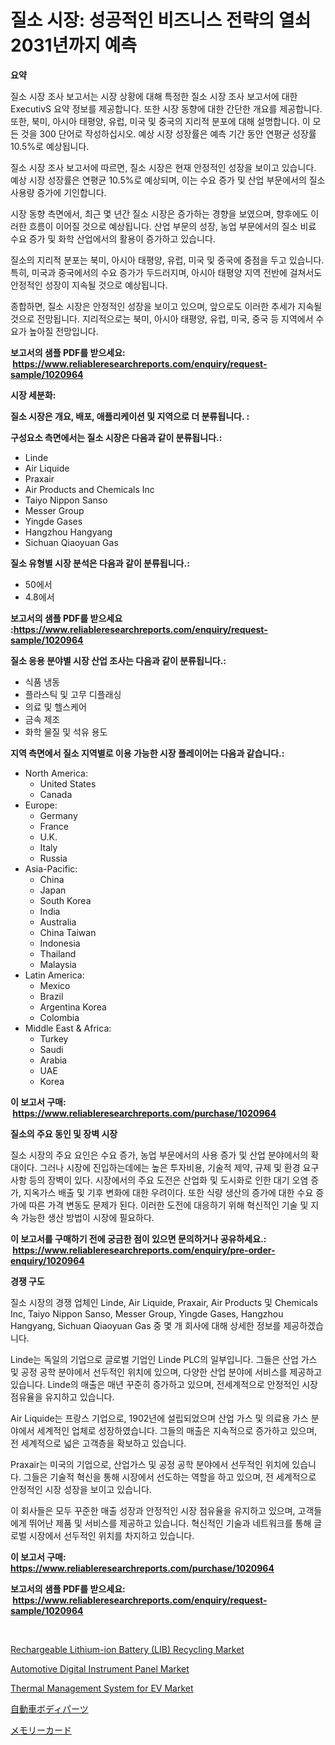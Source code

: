 <p><h1>질소 시장: 성공적인 비즈니스 전략의 열쇠 2031년까지 예측</h1></p><p><strong>요약</strong></p>
<p><p>질소 시장 조사 보고서는 시장 상황에 대해 특정한 질소 시장 조사 보고서에 대한 ExecutivS 요약 정보를 제공합니다. 또한 시장 동향에 대한 간단한 개요를 제공합니다. 또한, 북미, 아시아 태평양, 유럽, 미국 및 중국의 지리적 분포에 대해 설명합니다. 이 모든 것을 300 단어로 작성하십시오. 예상 시장 성장률은 예측 기간 동안 연평균 성장률 10.5%로 예상됩니다.</p><p>질소 시장 조사 보고서에 따르면, 질소 시장은 현재 안정적인 성장을 보이고 있습니다. 예상 시장 성장률은 연평균 10.5%로 예상되며, 이는 수요 증가 및 산업 부문에서의 질소 사용량 증가에 기인합니다.</p><p>시장 동향 측면에서, 최근 몇 년간 질소 시장은 증가하는 경향을 보였으며, 향후에도 이러한 흐름이 이어질 것으로 예상됩니다. 산업 부문의 성장, 농업 부문에서의 질소 비료 수요 증가 및 화학 산업에서의 활용이 증가하고 있습니다.</p><p>질소의 지리적 분포는 북미, 아시아 태평양, 유럽, 미국 및 중국에 중점을 두고 있습니다. 특히, 미국과 중국에서의 수요 증가가 두드러지며, 아시아 태평양 지역 전반에 걸쳐서도 안정적인 성장이 지속될 것으로 예상됩니다.</p><p>종합하면, 질소 시장은 안정적인 성장을 보이고 있으며, 앞으로도 이러한 추세가 지속될 것으로 전망됩니다. 지리적으로는 북미, 아시아 태평양, 유럽, 미국, 중국 등 지역에서 수요가 높아질 전망입니다.</p></p>
<p><strong>보고서의 샘플 PDF를 받으세요: &nbsp;<a href="https://www.reliableresearchreports.com/enquiry/request-sample/1020964">https://www.reliableresearchreports.com/enquiry/request-sample/1020964</a></strong></p>
<p><strong>시장 세분화:</strong></p>
<p><strong> 질소 시장은 개요, 배포, 애플리케이션 및 지역으로 더 분류됩니다. :</strong></p>
<p><strong>구성요소 측면에서는 질소 시장은 다음과 같이 분류됩니다.:</strong></p>
<p><ul><li>Linde</li><li>Air Liquide</li><li>Praxair</li><li>Air Products and Chemicals Inc</li><li>Taiyo Nippon Sanso</li><li>Messer Group</li><li>Yingde Gases</li><li>Hangzhou Hangyang</li><li>Sichuan Qiaoyuan Gas</li></ul></p>
<p><strong> 질소 유형별 시장 분석은 다음과 같이 분류됩니다.:</strong></p>
<p><ul><li>50에서</li><li>4.8에서</li></ul></p>
<p><strong>보고서의 샘플 PDF를 받으세요 :<a href="https://www.reliableresearchreports.com/enquiry/request-sample/1020964">https://www.reliableresearchreports.com/enquiry/request-sample/1020964</a></strong></p>
<p><strong> 질소 응용 분야별 시장 산업 조사는 다음과 같이 분류됩니다.:</strong></p>
<p><ul><li>식품 냉동</li><li>플라스틱 및 고무 디플래싱</li><li>의료 및 헬스케어</li><li>금속 제조</li><li>화학 물질 및 석유 용도</li></ul></p>
<p><strong>지역 측면에서 질소 지역별로 이용 가능한 시장 플레이어는 다음과 같습니다.:</strong></p>
<p><ul>
    <li>
        North America:
        <ul>
            <li>United States</li>
            <li>Canada</li>
        </ul>
    </li>
    <li>
        Europe:
        <ul>
            <li>Germany</li>
            <li>France</li>
            <li>U.K.</li>
            <li>Italy</li>
            <li>Russia</li>
        </ul>
    </li>
    <li>
        Asia-Pacific:
        <ul>
            <li>China</li>
            <li>Japan</li>
            <li>South Korea</li>
            <li>India</li>
            <li>Australia</li>
            <li>China Taiwan</li>
            <li>Indonesia</li>
            <li>Thailand</li>
            <li>Malaysia</li>
        </ul>
    </li>
    <li>
        Latin America:
        <ul>
            <li>Mexico</li>
            <li>Brazil</li>
            <li>Argentina Korea</li>
            <li>Colombia</li>
        </ul>
    </li>
    <li>
        Middle East & Africa:
        <ul>
            <li>Turkey</li>
            <li>Saudi</li>
            <li>Arabia</li>
            <li>UAE</li>
            <li>Korea</li>
        </ul>
    </li>
    </ul></p>
<p><strong>이 보고서 구매: &nbsp;<a href="https://www.reliableresearchreports.com/purchase/1020964">https://www.reliableresearchreports.com/purchase/1020964</a></strong></p>
<p><strong>질소의 주요 동인 및 장벽 시장</strong></p>
<p><p>질소 시장의 주요 요인은 수요 증가, 농업 부문에서의 사용 증가 및 산업 분야에서의 확대이다. 그러나 시장에 진입하는데에는 높은 투자비용, 기술적 제약, 규제 및 환경 요구 사항 등의 장벽이 있다. 시장에서의 주요 도전은 산업화 및 도시화로 인한 대기 오염 증가, 지옥가스 배출 및 기후 변화에 대한 우려이다. 또한 식량 생산의 증가에 대한 수요 증가에 따른 가격 변동도 문제가 된다. 이러한 도전에 대응하기 위해 혁신적인 기술 및 지속 가능한 생산 방법이 시장에 필요하다.</p></p>
<p><strong>이 보고서를 구매하기 전에 궁금한 점이 있으면 문의하거나 공유하세요.: &nbsp;<a href="https://www.reliableresearchreports.com/enquiry/pre-order-enquiry/1020964">https://www.reliableresearchreports.com/enquiry/pre-order-enquiry/1020964</a></strong></p>
<p><strong>경쟁 구도</strong></p>
<p><p>질소 시장의 경쟁 업체인 Linde, Air Liquide, Praxair, Air Products 및 Chemicals Inc, Taiyo Nippon Sanso, Messer Group, Yingde Gases, Hangzhou Hangyang, Sichuan Qiaoyuan Gas 중 몇 개 회사에 대해 상세한 정보를 제공하겠습니다.</p><p>Linde는 독일의 기업으로 글로벌 기업인 Linde PLC의 일부입니다. 그들은 산업 가스 및 공정 공학 분야에서 선두적인 위치에 있으며, 다양한 산업 분야에 서비스를 제공하고 있습니다. Linde의 매출은 매년 꾸준히 증가하고 있으며, 전세계적으로 안정적인 시장 점유율을 유지하고 있습니다.</p><p>Air Liquide는 프랑스 기업으로, 1902년에 설립되었으며 산업 가스 및 의료용 가스 분야에서 세계적인 업체로 성장하였습니다. 그들의 매출은 지속적으로 증가하고 있으며, 전 세계적으로 넓은 고객층을 확보하고 있습니다.</p><p>Praxair는 미국의 기업으로, 산업가스 및 공정 공학 분야에서 선두적인 위치에 있습니다. 그들은 기술적 혁신을 통해 시장에서 선도하는 역할을 하고 있으며, 전 세계적으로 안정적인 시장 성장을 보이고 있습니다.</p><p>이 회사들은 모두 꾸준한 매출 성장과 안정적인 시장 점유율을 유지하고 있으며, 고객들에게 뛰어난 제품 및 서비스를 제공하고 있습니다. 혁신적인 기술과 네트워크를 통해 글로벌 시장에서 선두적인 위치를 차지하고 있습니다.</p></p>
<p><strong>이 보고서 구매: &nbsp; <a href="https://www.reliableresearchreports.com/purchase/1020964">https://www.reliableresearchreports.com/purchase/1020964</a></strong></p>
<p><strong>보고서의 샘플 PDF를 받으세요: &nbsp;<a href="https://www.reliableresearchreports.com/enquiry/request-sample/1020964">https://www.reliableresearchreports.com/enquiry/request-sample/1020964</a></strong><strong></strong></p>
<p>&nbsp;</p>
<p><p><a href="https://github.com/juniordelafrance/Market-Research-Report-List-2/blob/main/rechargeable-lithium-ion-battery-lib-recycling-market.md">Rechargeable Lithium-ion Battery (LIB) Recycling Market</a></p><p><a href="https://issuu.com/reportprime-2/docs/automotive-digital-instrument-panel-market-size-20">Automotive Digital Instrument Panel Market</a></p><p><a href="https://issuu.com/reportprime-2/docs/thermal-management-system-for-ev-market-size-2030.">Thermal Management System for EV Market</a></p><p><a href="https://github.com/moulafa/Market-Research-Report-List-1/blob/main/406178717190.md">自動車ボディパーツ</a></p><p><a href="https://github.com/nxboeu02965442/Market-Research-Report-List-1/blob/main/386786217189.md">メモリーカード</a></p></p>